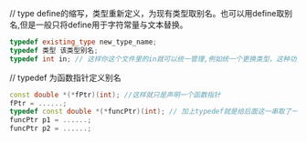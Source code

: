 // type define的缩写，类型重新定义，为现有类型取别名。也可以用define取别名,但是一般只将define用于字符常量与文本替换。
```cpp
typedef existing_type new_type_name;
typedef 类型 该类型别名;
typedef int in; // 这样你这个文件里的in就可以统一管理,例如统一个更换类型，这种功效与模版类似，但是模版更方便功能也更多
```

// typedef 为函数指针定义别名
```cpp
const double *(*fPtr)(int); //这样就只是声明一个函数指针
fPtr = ......;
typedef const double *(*funcPtr)(int); // 加上typedef就是给后面这一串取了一个简洁名,重新定义了一个类型；
funcPtr p1 = ......;
funcPtr p2 = ......;
```
